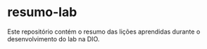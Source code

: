# resumo-lab
Este repositório contém o resumo das lições aprendidas durante o desenvolvimento do lab na DIO.
